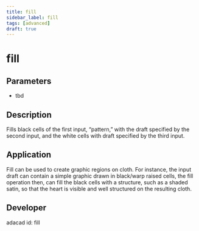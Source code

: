 ```yaml
---
title: fill
sidebar_label: fill
tags: [advanced]
draft: true
---
```

# fill
<!--![file](./img/fill.png)-->
## Parameters
- tbd
## Description
Fills black cells of the first input, “pattern,” with the draft specified by the second input, and the white cells with draft specified by the third input.
## Application
Fill can be used to create graphic regions on cloth. For instance, the input draft can contain a simple graphic drawn in black/warp raised cells, the fill operation then, can fill the black cells with a structure, such as a shaded satin, so that the heart is visible and well structured on the resulting cloth.
## Developer
adacad id: fill
